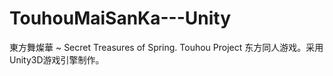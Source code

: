 # TouhouMaiSanKa---Unity
東方舞燦華 ~ Secret Treasures of Spring.     Touhou Project 东方同人游戏。采用Unity3D游戏引擎制作。


